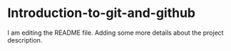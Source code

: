 # Introduction-to-git-and-github
I am editing the README file. Adding some more details about the project description.

